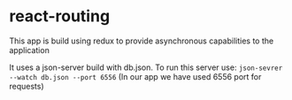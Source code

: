 # react-routing

This app is build using redux to provide asynchronous capabilities to the application

It uses a json-server build with db.json. To run this server use: `json-sevrer --watch db.json --port 6556` (In our app we have used 6556 port for requests)
